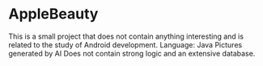 # AppleBeauty
This is a small project that does not contain anything interesting and is related to the study of Android development.
Language: Java
Pictures generated by AI
Does not contain strong logic and an extensive database.
